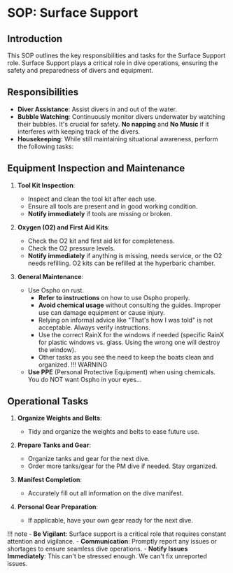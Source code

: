 # SOP: Surface Support

## Introduction

This SOP outlines the key responsibilities and tasks for the Surface Support role. Surface Support plays a critical role in dive operations, ensuring the safety and preparedness of divers and equipment.

## Responsibilities

- **Diver Assistance**: Assist divers in and out of the water.
- **Bubble Watching**: Continuously monitor divers underwater by watching their bubbles. It's crucial for safety. **No napping** and **No Music** if it interferes with keeping track of the divers.
- **Housekeeping**: While still maintaining situational awareness, perform the following tasks:

## Equipment Inspection and Maintenance

1. **Tool Kit Inspection**:
    - Inspect and clean the tool kit after each use.
    - Ensure all tools are present and in good working condition.
    - **Notify immediately** if tools are missing or broken.

2. **Oxygen (O2) and First Aid Kits**:
    - Check the O2 kit and first aid kit for completeness.
    - Check the O2 pressure levels.
    - **Notify immediately** if anything is missing, needs service, or the O2 needs refilling. O2 kits can be refilled at the hyperbaric chamber.

3. **General Maintenance**:
    - Use Ospho on rust.
        - **Refer to instructions** on how to use Ospho properly.
        - **Avoid chemical usage** without consulting the guides. Improper use can damage equipment or cause injury.
        - Relying on informal advice like "That's how I was told" is not acceptable. Always verify instructions.
        - Use the correct RainX for the windows if needed (specific RainX for plastic windows vs. glass. Using the wrong one will destroy the window).
        - Other tasks as you see the need to keep the boats clean and organized.
!!! WARNING
    - **Use PPE** (Personal Protective Equipment) when using chemicals. You do NOT want Ospho in your eyes...

## Operational Tasks

1. **Organize Weights and Belts**:
    - Tidy and organize the weights and belts to ease future use.

2. **Prepare Tanks and Gear**:
    - Organize tanks and gear for the next dive.
    - Order more tanks/gear for the PM dive if needed. Stay organized.

3. **Manifest Completion**:
    - Accurately fill out all information on the dive manifest.

4. **Personal Gear Preparation**:
    - If applicable, have your own gear ready for the next dive.

!!! note
      - **Be Vigilant**: Surface support is a critical role that requires constant attention and vigilance.
      - **Communication**: Promptly report any issues or shortages to ensure seamless dive operations.
      - **Notify Issues Immediately**: This can't be stressed enough. We can't fix unreported issues.
